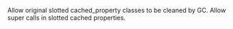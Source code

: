 Allow original slotted cached_property classes to be cleaned by GC.
Allow super calls in slotted cached properties.
